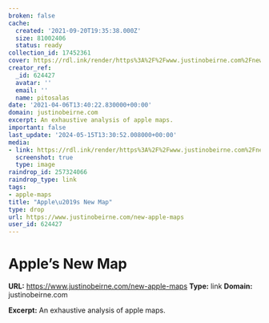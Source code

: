 ```yaml
---
broken: false
cache:
  created: '2021-09-20T19:35:38.000Z'
  size: 81002406
  status: ready
collection_id: 17452361
cover: https://rdl.ink/render/https%3A%2F%2Fwww.justinobeirne.com%2Fnew-apple-maps
creator_ref:
  _id: 624427
  avatar: ''
  email: ''
  name: pitosalas
date: '2021-04-06T13:40:22.830000+00:00'
domain: justinobeirne.com
excerpt: An exhaustive analysis of apple maps.
important: false
last_update: '2024-05-15T13:30:52.008000+00:00'
media:
- link: https://rdl.ink/render/https%3A%2F%2Fwww.justinobeirne.com%2Fnew-apple-maps
  screenshot: true
  type: image
raindrop_id: 257324066
raindrop_type: link
tags:
- apple-maps
title: "Apple\u2019s New Map"
type: drop
url: https://www.justinobeirne.com/new-apple-maps
user_id: 624427
---
```


# Apple’s New Map

**URL:** https://www.justinobeirne.com/new-apple-maps
**Type:** link
**Domain:** justinobeirne.com

**Excerpt:** An exhaustive analysis of apple maps.
